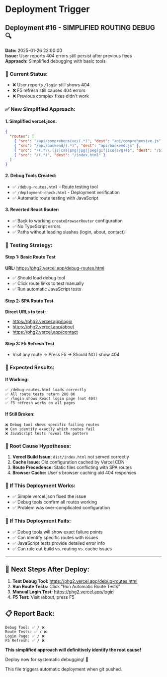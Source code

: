 # Deployment Trigger

## Deployment #16 - SIMPLIFIED ROUTING DEBUG 🔍
**Date:** 2025-01-26 22:00:00  
**Issue:** User reports 404 errors still persist after previous fixes  
**Approach:** Simplified debugging with basic tools  

### 🚨 Current Status:
- ❌ User reports `/login` still shows 404
- ❌ F5 refresh still causes 404 errors  
- ❌ Previous complex fixes didn't work

### ✅ New Simplified Approach:

#### 1. **Simplified vercel.json:**
```json
{
  "routes": [
    { "src": "/api/comprehensive/(.*)", "dest": "api/comprehensive.js" },
    { "src": "/api/backend/(.*)", "dest": "api/backend.js" },
    { "src": "/(.*\\.(js|css|png|jpg|jpeg|gif|ico|svg))$", "dest": "/$1" },
    { "src": "/(.*)", "dest": "/index.html" }
  ]
}
```

#### 2. **Debug Tools Created:**
- ✅ `/debug-routes.html` - Route testing tool
- ✅ `/deployment-check.html` - Deployment verification  
- ✅ Automatic route testing with JavaScript

#### 3. **Reverted React Router:**
- ✅ Back to working `createBrowserRouter` configuration
- ✅ No TypeScript errors
- ✅ Paths without leading slashes (login, about, contact)

### 🧪 Testing Strategy:

#### Step 1: Basic Route Test
**URL:** https://phg2.vercel.app/debug-routes.html
- ✅ Should load debug tool
- ✅ Click route links to test manually
- ✅ Run automatic JavaScript tests

#### Step 2: SPA Route Test  
**Direct URLs to test:**
- https://phg2.vercel.app/login
- https://phg2.vercel.app/about  
- https://phg2.vercel.app/contact

#### Step 3: F5 Refresh Test
- Visit any route → Press F5 → Should NOT show 404

### 🎯 Expected Results:

#### If Working:
```
✅ /debug-routes.html loads correctly
✅ All route tests return 200 OK
✅ /login shows React login page (not 404)
✅ F5 refresh works on all pages
```

#### If Still Broken:
```
❌ Debug tool shows specific failing routes
❌ Can identify exactly which routes fail
❌ JavaScript tests reveal the pattern
```

### 🔧 Root Cause Hypotheses:

1. **Vercel Build Issue:** `dist/index.html` not served correctly
2. **Cache Issue:** Old configuration cached by Vercel CDN
3. **Route Precedence:** Static files conflicting with SPA routes
4. **Browser Cache:** User's browser caching old 404 responses

### 🚀 If This Deployment Works:
- ✅ Simple vercel.json fixed the issue
- ✅ Debug tools confirm all routes working
- ✅ Problem was over-complicated configuration

### 🚀 If This Deployment Fails:
- ✅ Debug tools will show exact failure points
- ✅ Can identify specific routes with issues
- ✅ JavaScript tests provide detailed error info
- ✅ Can rule out build vs. routing vs. cache issues

---

## 🎯 Next Steps After Deploy:

1. **Test Debug Tool:** https://phg2.vercel.app/debug-routes.html
2. **Run Route Tests:** Click "Run Automatic Route Tests"
3. **Manual Login Test:** https://phg2.vercel.app/login
4. **F5 Test:** Visit /about, press F5

## 📋 Report Back:
```
Debug Tool: ✅ / ❌
Route Tests: ✅ / ❌ 
Login Page: ✅ / ❌
F5 Refresh: ✅ / ❌
```

**This simplified approach will definitively identify the root cause!**

Deploy now for systematic debugging! 🚀

This file triggers automatic deployment when git pushed. 